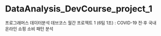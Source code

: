 # DataAnalysis_DevCourse_project_1
프로그래머스 데이터분석 데브코스 월간 프로젝트 1 (6팀 1조) : COVID-19 전·후 국내 온라인 쇼핑 소비 패턴 분석
